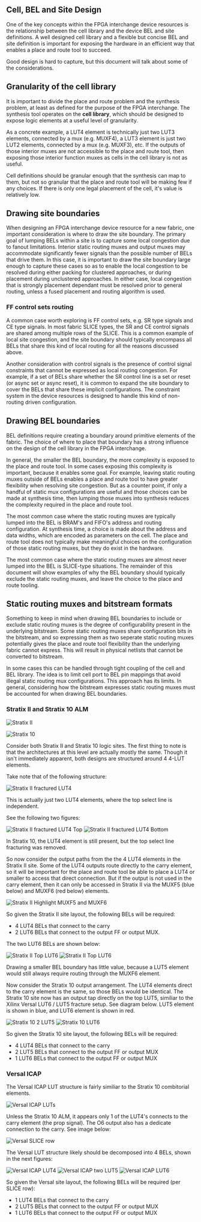 ## Cell, BEL and Site Design

One of the key concepts within the FPGA interchange device resources is the
relationship between the cell library and the device BEL and site definitions.
A well designed cell library and a flexible but concise BEL and site
definition is important for exposing the hardware in an efficient way that
enables a place and route tool to succeed.

Good design is hard to capture, but this document will talk about some of the
considerations.

## Granularity of the cell library

It is important to divide the place and route problem and the synthesis
problem, at least as defined for the purpose of the FPGA interchange.  The
synthesis tool operates on the **cell library**, which should be designed to
expose logic elements at a useful level of granularity.

As a concrete example, a LUT4 element is technically just two LUT3 elements,
connected by a mux (e.g. MUXF4), a LUT3 element is just two LUT2 elements,
connected by a mux (e.g. MUXF3), etc. If the outputs of those interior muxes
are not accessible to the place and route tool, then exposing those interior
function muxes as cells in the cell library is not as useful.

Cell definitions should be granular enough that the synthesis can map to
them, but not so granular that the place and route tool will be making few if
any choices.  If there is only one legal placement of the cell, it's value is
relatively low.

## Drawing site boundaries

When designing an FPGA interchange device resource for a new fabric, one
important consideration is where to draw the site boundary.  The primary goal
of lumping BELs within a site is to capture some local congestion due to
fanout limitations.  Interior static routing muxes and output muxes may
accommodate significantly fewer signals than the possible number of BELs that
drive them.  In this case, it is important to draw the site boundary large
enough to capture these cases so as to enable the local congestion to be
resolved during either packing for clustered approaches, or during placement
during unclustered approaches.  In either case, local congestion that is
strongly placement dependant must be resolved prior to general routing,
unless a fused placement and routing algorithm is used.

### FF control sets routing

A common case worth exploring is FF control sets, e.g. SR type signals and CE
type signals.  In most fabric SLICE types, the SR and CE control signals are
shared among multiple rows of the SLICE.  This is a common example of local
site congestion, and the site boundary should typically encompass all BELs
that share this kind of local routing for all the reasons discussed above.

Another consideration with control signals is the presence of control signal
constraints that cannot be expressed as local routing congestion.  For
example, if a set of BELs share whether the SR control line is a set or reset
(or async set or async reset), it is common to expand the site boundary to
cover the BELs that share these implicit configurations.  The constraint
system in the device resources is designed to handle this kind of non-routing
driven configuration.

## Drawing BEL boundaries

BEL definitions require creating a boundary around primitive elements of
the fabric.  The choice of where to place that boundary has a strong influence
on the design of the cell library in the FPGA interchange.

In general, the smaller the BEL boundary, the more complexity is exposed to
the place and route tool.  In some cases exposing this complexity is
important, because it enables some goal.  For example, leaving static routing
muxes outside of BELs enables a place and route tool to have greater
flexibility when resolving site congestion.  But as a counter point, if only
a handful of static mux configurations are useful and those choices can be
made at synthesis time, then lumping those muxes into synthesis reduces the
complexity required in the place and route tool.

The most common case where the static routing muxes are typically lumped into
the BEL is BRAM's and FIFO's address and routing configuration.  At synthesis
time, a choice is made about the address and data widths, which are encoded as
parameters on the cell.  The place and route tool does not typically make
meaningful choices on the configuration of those static routing muxes, but
they do exist in the hardware.

The most common case where the static routing muxes are almost never lumped
into the BEL is SLICE-type situations.  The remainder of this document will
show examples of why the BEL boundary should typically exclude the static
routing muxes, and leave the choice to the place and route tooling.

## Static routing muxes and bitstream formats

Something to keep in mind when drawing BEL boundaries to include or exclude
static routing muxes is the degree of configurability present in the
underlying bitstream.  Some static routing muxes share configuration bits in
the bitstream, and so expressing them as two seperate static routing muxes
potentially gives the place and route tool flexibility than the underlying
fabric cannot express.  This will result in physical netlists that cannot be
converted to bitstream.

In some cases this can be handled through tight coupling of the cell and
BEL library.  The idea is to limit cell port to BEL pin mappings that avoid
illegal static routing mux configurations.  This approach has its limits.
In general, considering how the bitstream expresses static routing muxes must
be accounted for when drawing BEL boundaries.

### Stratix II and Stratix 10 ALM

![Stratix II](stratix2_slice.png-026_rotate.png)

![Stratix 10](stratix10_slice.png-11.png)

Consider both Stratix II and Stratix 10 logic sites.  The first thing to note
is that the architectures at this level are actually mostly the same.  Though
it isn't immediately apparent, both designs are structured around 4 4-LUT
elements.

Take note that of the following structure:

![Stratix II fractured LUT4](frac_lut4.png)

This is actually just two LUT4 elements, where the top select line is
independent.

See the following two figures:

![Stratix II fractured LUT4 Top](frac_lut4_a.png)
![Stratix II fractured LUT4 Bottom](frac_lut4_b.png)

In Stratix 10, the LUT4 element is still present, but the top select line
fracturing was removed.

So now consider the output paths from the the 4 LUT4 elements in the Stratix
II site.  Some of the LUT4 outputs route directly to the carry element, so it
will be important for the place and route tool be able to place a LUT4 or
smaller to access that direct connection.  But if the output is not used in
the carry element, then it can only be accessed in Stratix II via the MUXF5
(blue below) and MUXF6 (red below) elements.

![Stratix II Highlight MUXF5 and MUXF6](highlight_muxf5_muxf6.png)

So given the Stratix II site layout, the following BELs will be required:

 - 4 LUT4 BELs that connect to the carry
 - 2 LUT6 BELs that connect to the output FF or output MUX.

The two LUT6 BELs are shown below:

![Stratix II Top LUT6](highlight_top_lut6.png)
![Stratix II Top LUT6](highlight_bottom_lut6.png)

Drawing a smaller BEL boundary has little value, because a LUT5 element would
still always require routing through the MUXF6 element.

Now consider the Stratix 10 output arrangement.  The LUT4 elements direct to
the carry element is the same, so those BELs would be identical.  The Stratix
10 site now has an output tap directly on the top LUT5, similiar to the Xilinx
Versal LUT6 / LUT5 fracture setup.  See diagram below.  LUT5 element is shown
in blue, and LUT6 element is shown in red.

![Stratix 10 2 LUT5](stratix10_highlight_lut5.png)
![Stratix 10 LUT6](stratix10_highlight_lut6.png)

So given the Stratix 10 site layout, the following BELs will be required:

 - 4 LUT4 BELs that connect to the carry
 - 2 LUT5 BELs that connect to the output FF or output MUX
 - 1 LUT6 BELs that connect to the output FF or output MUX

### Versal ICAP

The Versal ICAP LUT structure is fairly similiar to the Stratix 10 combitorial
elements.

![Versal ICAP LUTs](versal_luts.png)

Unless the Stratix 10 ALM, it appears only 1 of the LUT4's connects to the
carry element (the prop signal).  The O6 output also has a dedicate
connection to the carry.  See image below:

![Versal SLICE row](versal_row.png)

The Versal LUT structure likely should be decomposed into 4 BELs, shown in
the next figures:

![Versal ICAP LUT4](versal_lut4.png)
![Versal ICAP two LUT5](versal_lut5.png)
![Versal ICAP LUT6](versal_lut6.png)

So given the Versal site layout, the following BELs will be required (per SLICE row):

 - 1 LUT4 BELs that connect to the carry
 - 2 LUT5 BELs that connect to the output FF or output MUX
 - 1 LUT6 BELs that connect to the output FF or output MUX

